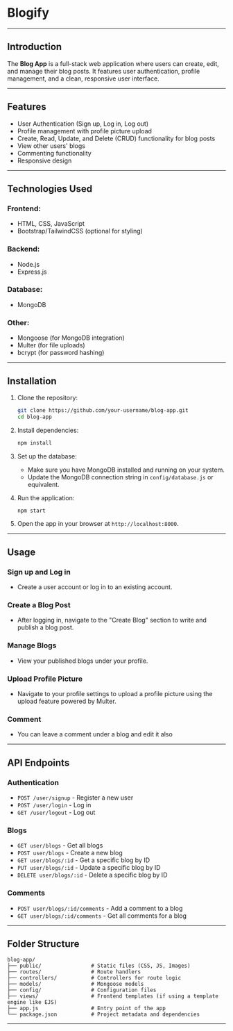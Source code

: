# Blogify

---

## Introduction
The **Blog App** is a full-stack web application where users can create, edit, and manage their blog posts. It features user authentication, profile management, and a clean, responsive user interface.

---

## Features
- User Authentication (Sign up, Log in, Log out)
- Profile management with profile picture upload
- Create, Read, Update, and Delete (CRUD) functionality for blog posts
- View other users' blogs
- Commenting functionality
- Responsive design

---

## Technologies Used

### Frontend:
- HTML, CSS, JavaScript
- Bootstrap/TailwindCSS (optional for styling)

### Backend:
- Node.js
- Express.js

### Database:
- MongoDB

### Other:
- Mongoose (for MongoDB integration)
- Multer (for file uploads)
- bcrypt (for password hashing)


---

## Installation

1. Clone the repository:
   ```bash
   git clone https://github.com/your-username/blog-app.git
   cd blog-app
   ```

2. Install dependencies:
   ```bash
   npm install
   ```

3. Set up the database:
   - Make sure you have MongoDB installed and running on your system.
   - Update the MongoDB connection string in `config/database.js` or equivalent.

4. Run the application:
   ```bash
   npm start
   ```

5. Open the app in your browser at `http://localhost:8000`.

---

## Usage

### Sign up and Log in
- Create a user account or log in to an existing account.

### Create a Blog Post
- After logging in, navigate to the "Create Blog" section to write and publish a blog post.

### Manage Blogs
- View your published blogs under your profile.

### Upload Profile Picture
- Navigate to your profile settings to upload a profile picture using the upload feature powered by Multer.

### Comment
- You can leave a comment under a blog and edit it also

---

## API Endpoints

### Authentication
- `POST /user/signup` - Register a new user
- `POST /user/login` - Log in
- `GET /user/logout` - Log out

### Blogs
- `GET user/blogs` - Get all blogs
- `POST user/blogs` - Create a new blog
- `GET user/blogs/:id` - Get a specific blog by ID
- `PUT user/blogs/:id` - Update a specific blog by ID
- `DELETE user/blogs/:id` - Delete a specific blog by ID

### Comments
- `POST user/blogs/:id/comments` - Add a comment to a blog
- `GET user/blogs/:id/comments` - Get all comments for a blog

---

## Folder Structure
```
blog-app/
├── public/                # Static files (CSS, JS, Images)
├── routes/                # Route handlers
├── controllers/           # Controllers for route logic
├── models/                # Mongoose models
├── config/                # Configuration files
├── views/                 # Frontend templates (if using a template engine like EJS)
├── app.js                 # Entry point of the app
└── package.json           # Project metadata and dependencies
```

---


